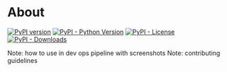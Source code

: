# About

[![PyPI version](https://badge.fury.io/py/detoxed.svg)](https://badge.fury.io/py/detoxed)
[![PyPI - Python Version](https://img.shields.io/pypi/pyversions/detoxed.svg)](https://pypi.org/project/detoxed/)
[![PyPI - License](https://img.shields.io/pypi/l/detoxed.svg)](https://pypi.org/project/detoxed/)
[![PyPI - Downloads](https://img.shields.io/pypi/dm/detoxed.svg)](https://pypi.org/project/detoxed/)

Note: how to use in dev ops pipeline with screenshots
Note: contributing guidelines
